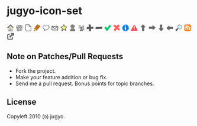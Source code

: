 jugyo-icon-set
=====

![home.png](http://github.com/jugyo/jugyo-icon-set/raw/master/png/home.png)
![delete.png](http://github.com/jugyo/jugyo-icon-set/raw/master/png/delete.png)
![file.png](http://github.com/jugyo/jugyo-icon-set/raw/master/png/file.png)
![edit.png](http://github.com/jugyo/jugyo-icon-set/raw/master/png/edit.png)
![comment.png](http://github.com/jugyo/jugyo-icon-set/raw/master/png/comment.png)
![mail.png](http://github.com/jugyo/jugyo-icon-set/raw/master/png/mail.png)
![star.png](http://github.com/jugyo/jugyo-icon-set/raw/master/png/star.png)
![person.png](http://github.com/jugyo/jugyo-icon-set/raw/master/png/person.png)
![people.png](http://github.com/jugyo/jugyo-icon-set/raw/master/png/people.png)
![plus.png](http://github.com/jugyo/jugyo-icon-set/raw/master/png/plus.png)
![minus.png](http://github.com/jugyo/jugyo-icon-set/raw/master/png/minus.png)
![ok.png](http://github.com/jugyo/jugyo-icon-set/raw/master/png/ok.png)
![ng.png](http://github.com/jugyo/jugyo-icon-set/raw/master/png/ng.png)
![info.png](http://github.com/jugyo/jugyo-icon-set/raw/master/png/info.png)
![alert.png](http://github.com/jugyo/jugyo-icon-set/raw/master/png/alert.png)
![top-arrow.png](http://github.com/jugyo/jugyo-icon-set/raw/master/png/top-arrow.png)
![right-arrow.png](http://github.com/jugyo/jugyo-icon-set/raw/master/png/right-arrow.png)
![bottom-arrow.png](http://github.com/jugyo/jugyo-icon-set/raw/master/png/bottom-arrow.png)
![left-arrow.png](http://github.com/jugyo/jugyo-icon-set/raw/master/png/left-arrow.png)
![search.png](http://github.com/jugyo/jugyo-icon-set/raw/master/png/search.png)
![rss.png](http://github.com/jugyo/jugyo-icon-set/raw/master/png/rss.png)
![extlink.png](http://github.com/jugyo/jugyo-icon-set/raw/master/png/extlink.png)

Note on Patches/Pull Requests
----

* Fork the project.
* Make your feature addition or bug fix.
* Send me a pull request. Bonus points for topic branches.

License
------
Copyleft 2010 (ɔ) jugyo.
